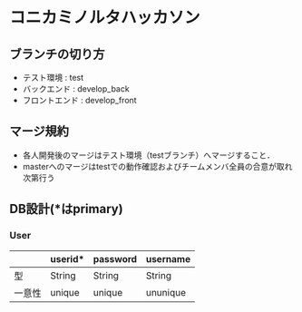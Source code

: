 # コニカミノルタハッカソン

## ブランチの切り方
- テスト環境 : test
- バックエンド : develop_back
- フロントエンド : develop_front
## マージ規約
- 各人開発後のマージはテスト環境（testブランチ）へマージすること．
- masterへのマージはtestでの動作確認およびチームメンバ全員の合意が取れ次第行う


## DB設計(*はprimary)
### User
|		|userid*	|password	|username	|
|:--	|:--		|:--		|:--		|
|型 	|String		|String  	|String		|
|一意性	|unique		|unique		|ununique	|
